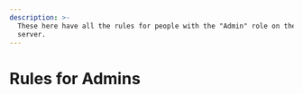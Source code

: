 ```yaml
---
description: >-
  These here have all the rules for people with the "Admin" role on the Discord
  server.
---
```


# Rules for Admins

